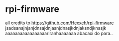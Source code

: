 rpi-firmware
============

all credits to https://github.com/Hexxeh/rpi-firmware
jsadsanajnjanjdnsajdnjasnjdnasjkdnjaksndjknasjk
aaaaaaaaaaaaaaaaariranhaaaaaaa abacaxi do para..
